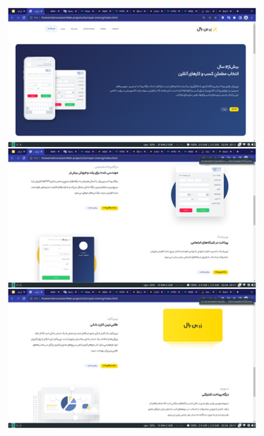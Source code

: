 
<img src="https://raw.githubusercontent.com/Mehranalam/Zarinpal-cloning/main/assets/2023-04-02-201120_1366x768_scrot.png">
<img src="https://raw.githubusercontent.com/Mehranalam/Zarinpal-cloning/main/assets/2023-04-02-201128_1366x768_scrot.png">
<img src="https://raw.githubusercontent.com/Mehranalam/Zarinpal-cloning/main/assets/2023-04-02-201135_1366x768_scrot.png">
